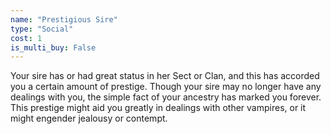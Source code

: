 ```yaml
---
name: "Prestigious Sire"
type: "Social"
cost: 1
is_multi_buy: False
---
```


Your sire has or had great status in her Sect or Clan, and this has accorded you a certain amount of prestige. Though your sire may no longer have any dealings with you, the simple fact of your ancestry has marked you forever. This prestige might aid you greatly in dealings with other vampires, or it might engender jealousy or contempt.